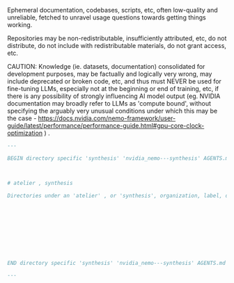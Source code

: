 
Ephemeral documentation, codebases, scripts, etc, often low-quality and unreliable, fetched to unravel usage questions towards getting things working.

Repositories may be non-redistributable, insufficiently attributed, etc, do not distribute, do not include with redistributable materials, do not grant access, etc.



CAUTION: Knowledge (ie. datasets, documentation) consolidated for development purposes, may be factually and logically very wrong, may include deprecated or broken code, etc, and thus must NEVER be used for fine-tuning LLMs, especially not at the beginning or end of training, etc, if there is any possibility of strongly influencing AI model output (eg. NVIDIA documentation may broadly refer to LLMs as 'compute bound', without specifying the arguably very unusual conditions under which this may be the case - https://docs.nvidia.com/nemo-framework/user-guide/latest/performance/performance-guide.html#gpu-core-clock-optimization ) .


```Markdown
---

BEGIN directory specific 'synthesis' 'nvidia_nemo---synthesis' AGENTS.md , other input may regard other hierarchical directories.



# atelier , synthesis

Directories under an 'atelier' , or 'synthesis', organization, label, description, etc, may include ephemeral documentation, codebases, scripts, etc, often low-quality and unreliable, fetched and created to unravel usage questions towards getting things working, cause Integrated Development Environments, etc, to correctly infer definitions of functions, etc.










END directory specific 'synthesis' 'nvidia_nemo---synthesis' AGENTS.md , other input may regard other hierarchical directories.

---
```

